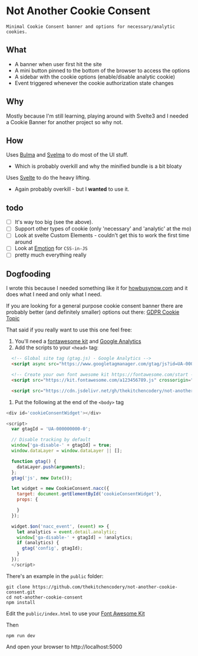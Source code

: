 # Not Another Cookie Consent
    Minimal Cookie Consent banner and options for necessary/analytic cookies.

## What
* A banner when user first hit the site
* A mini button pinned to the bottom of the browser to access the options
* A sidebar with the cookie options (enable/disable analytic cookie)
* Event triggered whenever the cookie authorization state changes 

## Why
Mostly because I'm still learning, playing around with Svelte3 and I needed a Cookie Banner for another project so why not.

## How
Uses [Bulma](https://bulma.io) and [Svelma](https://github.com/c0bra/svelma) to do most of the UI stuff.
* Which is probably overkill and why the minified bundle is a bit bloaty

Uses [Svelte](https://svelte.dev/) to do the heavy lifting.
* Again probably overkill - but I **wanted** to use it.

## todo
* [ ] It's way too big (see the above).
* [ ] Support other types of cookie (only 'necessary' and 'analytic' at the mo)
* [ ] Look at svelte Custom Elements - couldn't get this to work the first time around
* [ ] Look at [Emotion](https://emotion.sh) for `CSS-in-JS` 
* [ ] pretty much everything really

## Dogfooding
I wrote this because I needed something like it for [howbusynow.com](https://howbusynow.com) and it does what I need and only what I need.

If you are looking for a general purpose cookie consent banner there are probably better (and definitely smaller) options out there: [GDPR Cookie Topic](https://github.com/topics/gdpr-cookie)

That said if you really want to use this one feel free:

1. You'll need a [fontawesome kit](https://fontawesome.com/start) and [Google Analytics](https://analytics.goolge.com)
2. Add the scripts to your `<head>` tag:

```html
  <!-- Global site tag (gtag.js) - Google Analytics -->
  <script async src="https://www.googletagmanager.com/gtag/js?id=UA-000000000-0"></script>

  <!-- Create your own font awesome kit https://fontawesome.com/start -->
  <script src="https://kit.fontawesome.com/a123456789.js" crossorigin="anonymous"></script>

  <script src="https://cdn.jsdelivr.net/gh/thekitchencodery/not-another-cookie-consent/dist/index.min.js">
```

1. Put the following at the end of the `<body>` tag

```javascript
<div id='cookieConsentWidget'></div>

<script>
  var gtagId = 'UA-000000000-0';

  // Disable tracking by default
  window['ga-disable-' + gtagId] = true;
  window.dataLayer = window.dataLayer || [];

  function gtag() {
    dataLayer.push(arguments);
  };
  gtag('js', new Date());

  let widget = new CookieConsent.nacc({
    target: document.getElementById('cookieConsentWidget'),
    props: {

    }
  });

  widget.$on('nacc_event', (event) => {
    let analytics = event.detail.analytic;
    window['ga-disable-' + gtagId] = !analytics;
    if (analytics) {
      gtag('config', gtagId);
    }
  });
  </script>
```

There's an example in the `public` folder:
 
    git clone https://github.com/thekitchencodery/not-another-cookie-consent.git
    cd not-another-cookie-consent
    npm install

Edit the `public/index.html` to use your [Font Awesome Kit](https://fontawesome.com/start) 

Then

    npm run dev

And open your browser to http://localhost:5000 
   

